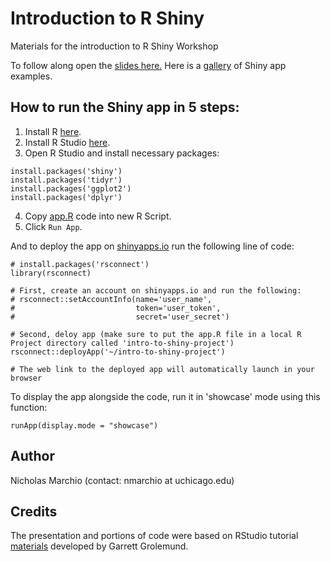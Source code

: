 # Introduction to R Shiny
Materials for the introduction to R Shiny Workshop

To follow along open the [slides here.](https://docs.google.com/presentation/d/1fuUIlfagMGkDzUlRQxjIImjY7mxgqqmS335MYzTqNbc/edit?usp=sharing) Here is a [gallery](https://shiny.rstudio.com/gallery/) of Shiny app examples. 

## How to run the Shiny app in 5 steps:
1. Install R [here](https://cran.r-project.org/).
2. Install R Studio [here](https://www.rstudio.com/products/rstudio/download/).
3. Open R Studio and install necessary packages:
```
install.packages('shiny')
install.packages('tidyr')
install.packages('ggplot2')
install.packages('dplyr')
```
4. Copy [app.R]('https://raw.githubusercontent.com/rcc-uchicago/r-shiny-intro-workshop/master/app.R') code into new R Script.
5. Click `Run App`.

And to deploy the app on [shinyapps.io](https://www.shinyapps.io/) run the following line of code:
```
# install.packages('rsconnect')
library(rsconnect)

# First, create an account on shinyapps.io and run the following:
# rsconnect::setAccountInfo(name='user_name',
#                           token='user_token',
#                           secret='user_secret')

# Second, deloy app (make sure to put the app.R file in a local R Project directory called 'intro-to-shiny-project')
rsconnect::deployApp('~/intro-to-shiny-project')

# The web link to the deployed app will automatically launch in your browser
```
To display the app alongside the code, run it in 'showcase' mode using this function:
```
runApp(display.mode = "showcase")
```

## Author
Nicholas Marchio (contact: nmarchio at uchicago.edu)

## Credits
The presentation and portions of code were based on RStudio tutorial [materials](https://shiny.rstudio.com/tutorial/) developed by Garrett Grolemund.
